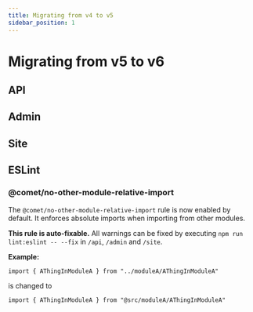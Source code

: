 ```yaml
---
title: Migrating from v4 to v5
sidebar_position: 1
---
```


# Migrating from v5 to v6

## API


## Admin


## Site


## ESLint

### @comet/no-other-module-relative-import

The `@comet/no-other-module-relative-import` rule is now enabled by default. It enforces absolute imports when importing from other modules.

**This rule is auto-fixable.** All warnings can be fixed by executing `npm run lint:eslint -- --fix` in `/api`, `/admin` and `/site`.

**Example:**

`import { AThingInModuleA } from "../moduleA/AThingInModuleA"`

is changed to 

`import { AThingInModuleA } from "@src/moduleA/AThingInModuleA"`

